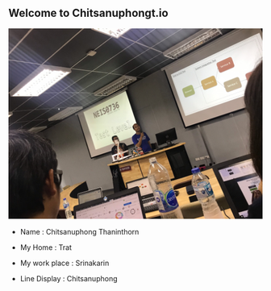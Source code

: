 ## Welcome to Chitsanuphongt.io
![Mypic](me.jpg)

* Name : Chitsanuphong Thaninthorn

* My Home : Trat

* My work place : Srinakarin

* Line Display : Chitsanuphong


